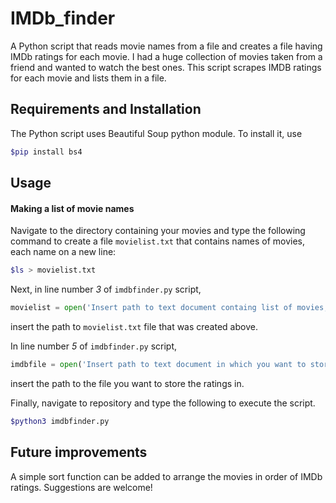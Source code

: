 # IMDb_finder #

A Python script that reads movie names from a file and creates a file having IMDb ratings for each movie. I had a huge collection of movies taken from a friend and wanted to watch the best ones. This script scrapes IMDB ratings for each movie and lists them in a file.

## Requirements and Installation ##

The Python script uses Beautiful Soup python module. To install it, use
```bash
$pip install bs4
```

## Usage ##

#### Making a list of movie names ####

Navigate to the directory containing your movies and type the following command to create a file `movielist.txt` that contains names of movies, each name on a new line:
```bash
$ls > movielist.txt
```

Next, in line number _3_ of `imdbfinder.py` script,
```python
movielist = open('Insert path to text document containg list of movies, with each movie name on a new line');
```
insert the path to `movielist.txt` file that was created above.

In line number _5_ of `imdbfinder.py` script,

```python
imdbfile = open('Insert path to text document in which you want to store the imdb ratings','a'); # Open a file to store imdb ratings
```
insert the path to the file you want to store the ratings in.

Finally, navigate to repository and type the following to execute the script.

```bash
$python3 imdbfinder.py
```

## Future improvements ##

A simple sort function can be added to arrange the movies in order of IMDb ratings.
Suggestions are welcome!
